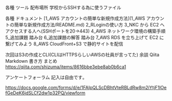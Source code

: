 各種 ツール 配布場所
学校からSSHする為に使うファイル



各種 ドキュメント
[1_AWS アカウントの簡単な新規作成方法](1_AWS アカウントの簡単な新規作成方法/README.md)
2_RLoginの使い方
3_NKC から EC2 へアクセスする人へ(SSHポートを20→443)
4_AWS ネットワーク環境の構築手順
5_追加課題 踏み台
6_追加課題の解答 踏み台
7_AWS RDS を立ち上げて EC2 に繋げてみよう
8_AWS CloudFront+S3 で静的サイトを配信

次回はS3の作成とCLI(CLIはHTTPSらしいAWSの社員が言ってた)
余談
Qiita Markdown 書き方 まとめ
https://qiita.com/shizuma/items/8616bbe3ebe8ab0b6ca1



アンケートフォーラム
記入は自由です｡

https://docs.google.com/forms/d/e/1FAIpQLScDBhtVteRBLdRw8m2iYtjF1lOefGeDeK6jdSLCf2dw1p32PQ/viewform

